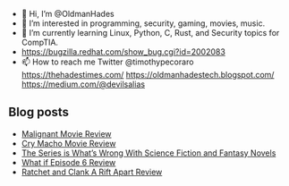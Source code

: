 - 👋 Hi, I’m @OldmanHades
- 👀 I’m interested in programming, security, gaming, movies, music.
- 🌱 I’m currently learning Linux, Python, C, Rust, and Security topics for CompTIA.
- https://bugzilla.redhat.com/show_bug.cgi?id=2002083
- 📫 How to reach me Twitter @timothypecoraro
https://thehadestimes.com/
https://oldmanhadestech.blogspot.com/
https://medium.com/@devilsalias

## Blog posts
<!-- BLOG-POST-LIST:START -->
- [Malignant Movie Review](https://medium.com/@timothypecoraro/malignant-movie-review-62dfe30b63d8?source=rss-5097f5c9b801------2)
- [Cry Macho Movie Review](https://medium.com/@timothypecoraro/cry-macho-movie-review-2654e8feb4ce?source=rss-5097f5c9b801------2)
- [The Series is What’s Wrong With Science Fiction and Fantasy Novels](https://medium.com/@timothypecoraro/the-series-is-whats-wrong-with-science-fiction-and-fantasy-novels-91efe0d57424?source=rss-5097f5c9b801------2)
- [What if Episode 6 Review](https://medium.com/@timothypecoraro/what-if-episode-6-review-d61e2fb899d1?source=rss-5097f5c9b801------2)
- [Ratchet and Clank A Rift Apart Review](https://medium.com/@timothypecoraro/ratchet-and-clank-a-rift-apart-review-eb1635ecc4e7?source=rss-5097f5c9b801------2)
<!-- BLOG-POST-LIST:END -->
